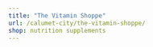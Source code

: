 ```yaml
---
title: "The Vitamin Shoppe"
url: /calumet-city/the-vitamin-shoppe/
shop: nutrition supplements
---
```

